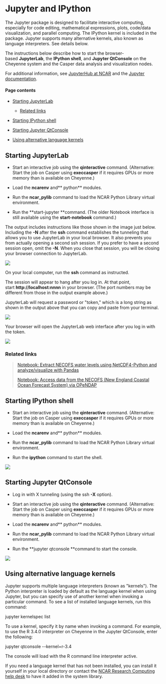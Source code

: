 # Jupyter and IPython

The Jupyter package is designed to facilitate interactive computing,
especially for code editing, mathematical expressions, plots, code/data
visualization, and parallel computing. The IPython kernel is included in
the package. Jupyter supports many alternative kernels, also known as
language interpreters. See details below.

The instructions below describe how to start the
browser-based **JupyterLab**, the **IPython shell**, and **Jupyter
QtConsole** on the Cheyenne system and the Casper data analysis and
visualization nodes.

For additional information, see [JupyterHub at
NCAR](file:////display/RC/JupyterHub+at+NCAR) and the [<u>Jupyter
documentation</u>](https://jupyter.readthedocs.io/en/latest/).

#### Page contents

- [Starting JupyterLab](#JupyterandIPython-StartingJupyterLab)

  - [Related links](#JupyterandIPython-Relatedlinks)

- [Starting IPython shell](#JupyterandIPython-StartingIPythonshell)

- [Starting Jupyter QtConsole](#JupyterandIPython-StartingJupyterQtCons)

- [Using alternative language
  kernels](#JupyterandIPython-kernelsUsingalternati)

## Starting JupyterLab

- Start an interactive job using the **qinteractive** command.
  (Alternative: Start the job on Casper using **execcasper** if it
  requires GPUs or more memory than is available on Cheyenne.)

- Load the **ncarenv** and** python** modules.

- Run the **ncar_pylib** command to load the NCAR Python Library virtual
  environment.

- Run the **start-jupyter **command. (The older Notebook interface is
  still available using the **start-notebook** command.)

The output includes instructions like those shown in the image just
below. Including the **-N** after the **ssh** command establishes the
tunneling that allows you to use JupyterLab in your local browser. It
also prevents you from actually opening a second ssh session. If you
prefer to have a second session open, omit the **-N**. When you close
that session, you will be closing your browser connection to JupyterLab.

![](media/image1.png)

On your local computer, run the **ssh** command as instructed.

The session will appear to hang after you log in. At that point,
start **http://localhost:nnnn** in your browser. (The port numbers may
be different from those in the output example above.)

JupyterLab will request a password or "token," which is a long string as
shown in the output above that you can copy and paste from your
terminal.

![](media/image2.png)

Your browser will open the JupyterLab web interface after you log in
with the token.

![](media/image3.png)

### Related links

> [Notebook: Extract NECOFS water levels using NetCDF4-Python and
> analyze/visualize with
> Pandas](https://nbviewer.jupyter.org/gist/rsignell-usgs/4740419)
>
> [Notebook: Access data from the NECOFS (New England Coastal Ocean
> Forecast System) via
> OPeNDAP](https://nbviewer.jupyter.org/gist/rsignell-usgs/5092905)

## Starting IPython shell

- Start an interactive job using the **qinteractive** command.
  (Alternative: Start the job on Casper using **execcasper** if it
  requires GPUs or more memory than is available on Cheyenne.)

- Load the **ncarenv** and** python** modules.

- Run the **ncar_pylib** command to load the NCAR Python Library virtual
  environment.

- Run the **ipython** command to start the shell.

![](media/image4.png)

## Starting Jupyter QtConsole

- Log in with X tunneling (using the ssh **-X** option).

- Start an interactive job using the **qinteractive** command.
  (Alternative: Start the job on Casper using **execcasper** if it
  requires GPUs or more memory than is available on Cheyenne.)

- Load the **ncarenv** and** python** modules.

- Run the **ncar_pylib** command to load the NCAR Python Library virtual
  environment.

- Run the **jupyter qtconsole **command to start the console.

![](media/image5.png)

## Using alternative language kernels

Jupyter supports multiple language interpreters (known as "kernels").
The Python interpreter is loaded by default as the language kernel when
using Jupyter, but you can specify use of another kernel when invoking a
particular command. To see a list of installed language kernels, run
this command:

jupyter kernelspec list

To use a kernel, specify it by name when invoking a command. For
example, to use the R 3.4.0 interpreter on Cheyenne in the Jupyter
QtConsole, enter the following:

jupyter qtconsole --kernel=r-3.4

The console will load with the R command line interpreter active.

If you need a language kernel that has not been installed, you can
install it yourself in your local directory or contact the [<u>NCAR
Research Computing help desk</u>](https://rchelp.ucar.edu/) to have it
added in the system library.
